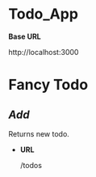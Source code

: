 # Todo_App

**Base URL**

http://localhost:3000

# Fancy Todo

***Add***
----
  Returns new todo.

* **URL**

  /todos
<!-- 
* **Method:**

  `POST`
  
*  **URL Params**

    None

* **Data Params**

   **Required:**
  ````
    {
      name: req.body.name,
      desc: req.body.desc
    }
  ````

* **Success Response:**

  * **Code:** 201 <br />
    **Content:** 
    ```
    {
        "id": 1,
        "name": "<movie name>",
        "desc": "<movie desc>",
        "updatedAt": "2020-03-30T06:02:31.794Z",
        "createdAt": "2020-03-30T06:02:31.794Z"
    }
    ```


* **Error Response:**

  * **Code:** 400 <br />
    **Content:** 
    ```
    { error : "SequelizeValidationError" }
    ```

  OR

  * **Code:** 500 <br />

* **Sample Call:**

  ```javascript
    $.ajax({
      method: 'POST',
      url: `http://localhost:3000/movies`,
      headers: {
        token: localStorage.getItem('token')
      },
      data: {
        name, desc
      }
    })
  ```

----
***Display***
----
  Returns all movies.

* **URL**

  /movies

* **Method:**

  `GET`
  
*  **URL Params**

  None

* **Data Params**

  None

* **Success Response:**

  * **Code:** 200 <br />
    **Content:** 
    ```
    [
      {
        "id": 1,
        "name": "<movie name>",
        "desc": "<movie desc>",
        "createdAt": "2020-03-30T05:56:08.893Z",
        "updatedAt": "2020-03-30T05:56:08.893Z"
      },
      {
        "id": 2,
        "name": "<movie name>",
        "desc": "<movie desc>",
        "createdAt": "2020-03-30T06:13:15.897Z",
        "updatedAt": "2020-03-30T06:13:15.897Z"
      }
    ]
    ```


* **Error Response:**

  * **Code:** 500 <br />


* **Sample Call:**

  ```javascript
  $.ajax({
    method: 'GET',
    url: 'http://localhost:3000/movies',
    headers: {
      token: localStorage.getItem('token')
    }
  })
  
  ``` -->